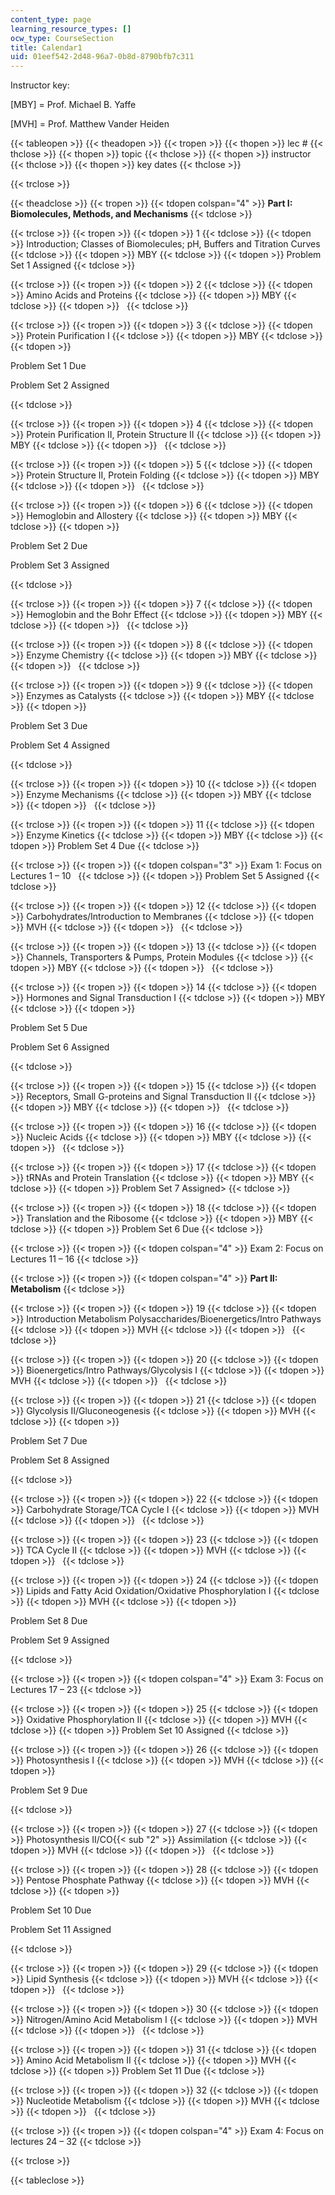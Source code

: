 ```yaml
---
content_type: page
learning_resource_types: []
ocw_type: CourseSection
title: Calendar1
uid: 01eef542-2d48-96a7-0b8d-8790bfb7c311
---
```


Instructor key:

\[MBY\] = Prof. Michael B. Yaffe

\[MVH\] = Prof. Matthew Vander Heiden

{{< tableopen >}}
{{< theadopen >}}
{{< tropen >}}
{{< thopen >}}
lec #
{{< thclose >}}
{{< thopen >}}
topic
{{< thclose >}}
{{< thopen >}}
instructor
{{< thclose >}}
{{< thopen >}}
key dates
{{< thclose >}}

{{< trclose >}}

{{< theadclose >}}
{{< tropen >}}
{{< tdopen colspan="4" >}}
**Part I: Biomolecules, Methods, and Mechanisms**
{{< tdclose >}}

{{< trclose >}}
{{< tropen >}}
{{< tdopen >}}
1
{{< tdclose >}}
{{< tdopen >}}
Introduction; Classes of Biomolecules; pH, Buffers and Titration Curves
{{< tdclose >}}
{{< tdopen >}}
MBY
{{< tdclose >}}
{{< tdopen >}}
Problem Set 1 Assigned
{{< tdclose >}}

{{< trclose >}}
{{< tropen >}}
{{< tdopen >}}
2
{{< tdclose >}}
{{< tdopen >}}
Amino Acids and Proteins
{{< tdclose >}}
{{< tdopen >}}
﻿MBY﻿
{{< tdclose >}}
{{< tdopen >}}
 
{{< tdclose >}}

{{< trclose >}}
{{< tropen >}}
{{< tdopen >}}
3
{{< tdclose >}}
{{< tdopen >}}
Protein Purification I
{{< tdclose >}}
{{< tdopen >}}
﻿MBY
{{< tdclose >}}
{{< tdopen >}}


﻿﻿Problem Set 1 Due

Problem Set 2 Assigned﻿


{{< tdclose >}}

{{< trclose >}}
{{< tropen >}}
{{< tdopen >}}
4
{{< tdclose >}}
{{< tdopen >}}
Protein Purification II, Protein Structure II
{{< tdclose >}}
{{< tdopen >}}
﻿MBY
{{< tdclose >}}
{{< tdopen >}}
 
{{< tdclose >}}

{{< trclose >}}
{{< tropen >}}
{{< tdopen >}}
5
{{< tdclose >}}
{{< tdopen >}}
Protein Structure II, Protein Folding
{{< tdclose >}}
{{< tdopen >}}
﻿MBY﻿
{{< tdclose >}}
{{< tdopen >}}
 
{{< tdclose >}}

{{< trclose >}}
{{< tropen >}}
{{< tdopen >}}
6
{{< tdclose >}}
{{< tdopen >}}
Hemoglobin and Allostery
{{< tdclose >}}
{{< tdopen >}}
﻿MBY﻿
{{< tdclose >}}
{{< tdopen >}}


﻿﻿Problem Set 2 Due 

Problem Set 3 Assigned﻿


{{< tdclose >}}

{{< trclose >}}
{{< tropen >}}
{{< tdopen >}}
7
{{< tdclose >}}
{{< tdopen >}}
Hemoglobin and the Bohr Effect
{{< tdclose >}}
{{< tdopen >}}
﻿MBY﻿
{{< tdclose >}}
{{< tdopen >}}
 
{{< tdclose >}}

{{< trclose >}}
{{< tropen >}}
{{< tdopen >}}
8
{{< tdclose >}}
{{< tdopen >}}
Enzyme Chemistry
{{< tdclose >}}
{{< tdopen >}}
﻿MBY﻿
{{< tdclose >}}
{{< tdopen >}}
 
{{< tdclose >}}

{{< trclose >}}
{{< tropen >}}
{{< tdopen >}}
9
{{< tdclose >}}
{{< tdopen >}}
Enzymes as Catalysts
{{< tdclose >}}
{{< tdopen >}}
﻿MBY﻿
{{< tdclose >}}
{{< tdopen >}}


﻿﻿Problem Set 3 Due﻿

Problem Set 4 Assigned﻿


{{< tdclose >}}

{{< trclose >}}
{{< tropen >}}
{{< tdopen >}}
10
{{< tdclose >}}
{{< tdopen >}}
Enzyme Mechanisms
{{< tdclose >}}
{{< tdopen >}}
﻿MBY
{{< tdclose >}}
{{< tdopen >}}
 
{{< tdclose >}}

{{< trclose >}}
{{< tropen >}}
{{< tdopen >}}
11
{{< tdclose >}}
{{< tdopen >}}
Enzyme Kinetics
{{< tdclose >}}
{{< tdopen >}}
﻿MBY
{{< tdclose >}}
{{< tdopen >}}
﻿Problem Set 4 Due﻿
{{< tdclose >}}

{{< trclose >}}
{{< tropen >}}
{{< tdopen colspan="3" >}}
Exam 1: Focus on Lectures 1 – 10  
{{< tdclose >}}
{{< tdopen >}}
Problem Set 5 Assigned
{{< tdclose >}}

{{< trclose >}}
{{< tropen >}}
{{< tdopen >}}
12
{{< tdclose >}}
{{< tdopen >}}
Carbohydrates/Introduction to Membranes
{{< tdclose >}}
{{< tdopen >}}
MVH
{{< tdclose >}}
{{< tdopen >}}
 
{{< tdclose >}}

{{< trclose >}}
{{< tropen >}}
{{< tdopen >}}
13
{{< tdclose >}}
{{< tdopen >}}
Channels, Transporters & Pumps, Protein Modules
{{< tdclose >}}
{{< tdopen >}}
﻿MBY
{{< tdclose >}}
{{< tdopen >}}
 
{{< tdclose >}}

{{< trclose >}}
{{< tropen >}}
{{< tdopen >}}
14
{{< tdclose >}}
{{< tdopen >}}
Hormones and Signal Transduction I
{{< tdclose >}}
{{< tdopen >}}
﻿MBY﻿
{{< tdclose >}}
{{< tdopen >}}


﻿Problem Set 5 Due﻿﻿

Problem Set 6 Assigned﻿


{{< tdclose >}}

{{< trclose >}}
{{< tropen >}}
{{< tdopen >}}
15
{{< tdclose >}}
{{< tdopen >}}
Receptors, Small G-proteins and Signal Transduction II
{{< tdclose >}}
{{< tdopen >}}
﻿MBY﻿
{{< tdclose >}}
{{< tdopen >}}
 
{{< tdclose >}}

{{< trclose >}}
{{< tropen >}}
{{< tdopen >}}
16
{{< tdclose >}}
{{< tdopen >}}
Nucleic Acids
{{< tdclose >}}
{{< tdopen >}}
﻿MBY﻿
{{< tdclose >}}
{{< tdopen >}}
 
{{< tdclose >}}

{{< trclose >}}
{{< tropen >}}
{{< tdopen >}}
17
{{< tdclose >}}
{{< tdopen >}}
tRNAs and Protein Translation
{{< tdclose >}}
{{< tdopen >}}
﻿MBY﻿
{{< tdclose >}}
{{< tdopen >}}
﻿Problem Set 7 Assigned>
{{< tdclose >}}

{{< trclose >}}
{{< tropen >}}
{{< tdopen >}}
18
{{< tdclose >}}
{{< tdopen >}}
Translation and the Ribosome
{{< tdclose >}}
{{< tdopen >}}
MBY
{{< tdclose >}}
{{< tdopen >}}
﻿Problem Set 6 Due﻿
{{< tdclose >}}

{{< trclose >}}
{{< tropen >}}
{{< tdopen colspan="4" >}}
Exam 2: Focus on Lectures 11 – 16
{{< tdclose >}}

{{< trclose >}}
{{< tropen >}}
{{< tdopen colspan="4" >}}
**Part II: Metabolism**
{{< tdclose >}}

{{< trclose >}}
{{< tropen >}}
{{< tdopen >}}
19
{{< tdclose >}}
{{< tdopen >}}
Introduction Metabolism Polysaccharides/Bioenergetics/Intro Pathways
{{< tdclose >}}
{{< tdopen >}}
﻿MVH﻿
{{< tdclose >}}
{{< tdopen >}}
 
{{< tdclose >}}

{{< trclose >}}
{{< tropen >}}
{{< tdopen >}}
20
{{< tdclose >}}
{{< tdopen >}}
Bioenergetics/Intro Pathways/Glycolysis I
{{< tdclose >}}
{{< tdopen >}}
﻿MVH﻿
{{< tdclose >}}
{{< tdopen >}}
 
{{< tdclose >}}

{{< trclose >}}
{{< tropen >}}
{{< tdopen >}}
21
{{< tdclose >}}
{{< tdopen >}}
Glycolysis II/Gluconeogenesis
{{< tdclose >}}
{{< tdopen >}}
﻿MVH﻿
{{< tdclose >}}
{{< tdopen >}}


﻿Problem Set 7 Due﻿﻿

Problem Set 8 Assigned﻿


{{< tdclose >}}

{{< trclose >}}
{{< tropen >}}
{{< tdopen >}}
22
{{< tdclose >}}
{{< tdopen >}}
Carbohydrate Storage/TCA Cycle I
{{< tdclose >}}
{{< tdopen >}}
﻿MVH﻿
{{< tdclose >}}
{{< tdopen >}}
 
{{< tdclose >}}

{{< trclose >}}
{{< tropen >}}
{{< tdopen >}}
23
{{< tdclose >}}
{{< tdopen >}}
TCA Cycle II
{{< tdclose >}}
{{< tdopen >}}
﻿MVH﻿
{{< tdclose >}}
{{< tdopen >}}
 
{{< tdclose >}}

{{< trclose >}}
{{< tropen >}}
{{< tdopen >}}
24
{{< tdclose >}}
{{< tdopen >}}
Lipids and Fatty Acid Oxidation/Oxidative Phosphorylation I
{{< tdclose >}}
{{< tdopen >}}
﻿MVH﻿
{{< tdclose >}}
{{< tdopen >}}


﻿﻿Problem Set 8 Due﻿

Problem Set 9 Assigned﻿


{{< tdclose >}}

{{< trclose >}}
{{< tropen >}}
{{< tdopen colspan="4" >}}
Exam 3: Focus on Lectures 17 – 23
{{< tdclose >}}

{{< trclose >}}
{{< tropen >}}
{{< tdopen >}}
25
{{< tdclose >}}
{{< tdopen >}}
Oxidative Phosphorylation II
{{< tdclose >}}
{{< tdopen >}}
﻿MVH
{{< tdclose >}}
{{< tdopen >}}
﻿Problem Set 10 Assigned﻿
{{< tdclose >}}

{{< trclose >}}
{{< tropen >}}
{{< tdopen >}}
26
{{< tdclose >}}
{{< tdopen >}}
Photosynthesis I
{{< tdclose >}}
{{< tdopen >}}
﻿MVH
{{< tdclose >}}
{{< tdopen >}}


﻿Problem Set 9 Due﻿


{{< tdclose >}}

{{< trclose >}}
{{< tropen >}}
{{< tdopen >}}
27
{{< tdclose >}}
{{< tdopen >}}
Photosynthesis II/CO{{< sub "2" >}} Assimilation
{{< tdclose >}}
{{< tdopen >}}
﻿MVH﻿
{{< tdclose >}}
{{< tdopen >}}
 
{{< tdclose >}}

{{< trclose >}}
{{< tropen >}}
{{< tdopen >}}
28
{{< tdclose >}}
{{< tdopen >}}
Pentose Phosphate Pathway
{{< tdclose >}}
{{< tdopen >}}
﻿MVH﻿
{{< tdclose >}}
{{< tdopen >}}


﻿﻿Problem Set 10 Due

Problem Set 11 Assigned﻿


{{< tdclose >}}

{{< trclose >}}
{{< tropen >}}
{{< tdopen >}}
29
{{< tdclose >}}
{{< tdopen >}}
Lipid Synthesis
{{< tdclose >}}
{{< tdopen >}}
﻿MVH﻿
{{< tdclose >}}
{{< tdopen >}}
 
{{< tdclose >}}

{{< trclose >}}
{{< tropen >}}
{{< tdopen >}}
30
{{< tdclose >}}
{{< tdopen >}}
Nitrogen/Amino Acid Metabolism I
{{< tdclose >}}
{{< tdopen >}}
﻿MVH﻿
{{< tdclose >}}
{{< tdopen >}}
 
{{< tdclose >}}

{{< trclose >}}
{{< tropen >}}
{{< tdopen >}}
31
{{< tdclose >}}
{{< tdopen >}}
Amino Acid Metabolism II
{{< tdclose >}}
{{< tdopen >}}
﻿MVH﻿
{{< tdclose >}}
{{< tdopen >}}
﻿Problem Set 11 Due﻿
{{< tdclose >}}

{{< trclose >}}
{{< tropen >}}
{{< tdopen >}}
32
{{< tdclose >}}
{{< tdopen >}}
Nucleotide Metabolism
{{< tdclose >}}
{{< tdopen >}}
﻿MVH
{{< tdclose >}}
{{< tdopen >}}
 
{{< tdclose >}}

{{< trclose >}}
{{< tropen >}}
{{< tdopen colspan="4" >}}
Exam 4: Focus on lectures 24 – 32
{{< tdclose >}}

{{< trclose >}}

{{< tableclose >}}
